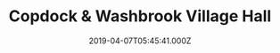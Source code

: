---
date: 2019-04-07T05:45:41.000Z
title: Copdock & Washbrook Village Hall
latitude: 52.030083
longitude: 1.08313
url: http://copdockwashbrook.onesuffolk.net/village-hall
category: checkin
---